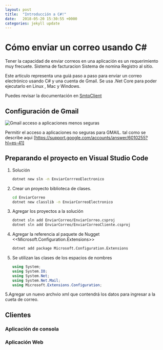 ```yaml
---
layout: post
title:  "Introducción a C#!"
date:   2018-05-20 15:30:55 +0000
categories: jekyll update
---
```

# Cómo enviar un correo usando C# #
Tener la capacidad de enviar correos en una aplicación es un requerimiento muy frecuete.
Sistema de facturacion
Sistema de nomina
Registro al sitio.

Este articulo representa una guiá paso a paso para enviar un correo electrónico usando C# y una cuenta de Gmail.
Se usa .Net Core para poder ejecutarlo en Linux , Mac y Windows.

Puedes revisar la documentación en [SmtpClient](https://docs.microsoft.com/en-us/dotnet/api/system.net.mail.smtpclient?view=netframework-4.7.2)

## Configuración de Gmail ##

<img data-src="Imagenes/AccesoAplicacionesMenosSeguras.webp" class="lazyload"  alt="Gmail acceso a aplicaciones menos seguras">

 Permitir el acceso a aplicaciones no seguras para GMAIL. tal como se describe aqui
[https://support.google.com/accounts/answer/6010255?hl=es-41]

## Preparando el proyecto en Visual Studio Code ##

1. Solución
    ```sh
    dotnet new sln -n EnviarCorrreoElectronico
    ```
2. Crear un proyecto biblioteca de clases.
    ```sh
    cd EnviarCorreo
    dotnet new classlib -n EnviarCorreoElectronico
    ```
3. Agregar los proyectos a la solución
    ```sh
    dotnet sln add EnviarCorreo/EnviarCorreo.csproj
    dotnet sln add EnviarCorreo/EnviarCorreoCliente.csproj
    ```
4. Agregar la referencia al paquete de Nugget <<Microsoft.Configuration.Extensions>> 
    ```sh
    dotnet add package Microsoft.Configuration.Extensions
     ```

5. Se utilizan las clases de los espacios de nombres
    ```cs
    using System;
    using System.IO;
    using System.Net;
    using System.Net.Mail;
    using Microsoft.Extensions.Configuration;
    ```

5.Agregar un nuevo archvio xml  que contendrá los datos para ingresar a la cueta de correo.

## Clientes
### Aplicación de consola
### Aplicación Web
